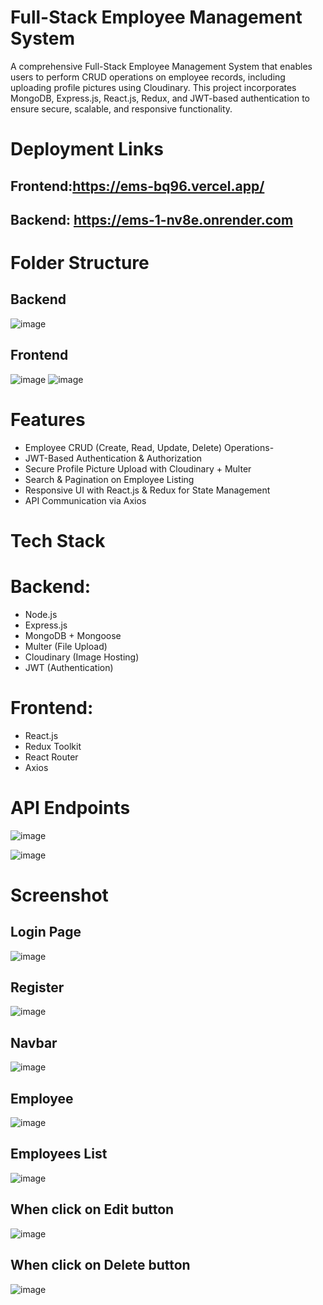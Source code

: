 # Full-Stack Employee Management System
A comprehensive Full-Stack Employee Management System that enables users to perform CRUD operations on employee records, including uploading profile pictures using Cloudinary. This project incorporates MongoDB, Express.js, React.js, Redux, and JWT-based authentication to ensure secure, scalable, and responsive functionality.

# Deployment Links
## Frontend:https://ems-bq96.vercel.app/
## Backend: https://ems-1-nv8e.onrender.com
# Folder Structure
## Backend
 ![image](https://github.com/user-attachments/assets/195dd4f4-177e-4982-8be8-5cb2e39c3493)
## Frontend
![image](https://github.com/user-attachments/assets/a954a7cc-74f5-4390-b5d8-def07de9a85a)
![image](https://github.com/user-attachments/assets/6b25eecf-e966-4971-907e-b295bc00d445)



  # Features
- Employee CRUD (Create, Read, Update, Delete) Operations-
- JWT-Based Authentication & Authorization
- Secure Profile Picture Upload with Cloudinary + Multer
- Search & Pagination on Employee Listing
- Responsive UI with React.js & Redux for State Management
- API Communication via Axios

# Tech Stack
# Backend:
- Node.js
- Express.js
- MongoDB + Mongoose
- Multer (File Upload)
- Cloudinary (Image Hosting)
- JWT (Authentication)

# Frontend:
- React.js
- Redux Toolkit
- React Router
- Axios
# API Endpoints

![image](https://github.com/user-attachments/assets/af6ab072-5145-46ba-aae6-98f6616dcd94)


![image](https://github.com/user-attachments/assets/445f04f4-e3d5-48cd-82d2-ac1a35e35587)


# Screenshot
## Login Page
![image](https://github.com/user-attachments/assets/780d8071-5b77-424d-85ce-c25e07f82f1c)

## Register 
![image](https://github.com/user-attachments/assets/a656c5af-7d7b-43ce-a87f-4f821fc452da)
## Navbar
![image](https://github.com/user-attachments/assets/014e91ec-cf42-4a7b-8749-8968c4d22dd0)

## Employee
![image](https://github.com/user-attachments/assets/e9212001-3b74-4487-b87e-ccfd53369b61)

## Employees List
![image](https://github.com/user-attachments/assets/a890db44-83d6-4a11-b537-f54c69952780)
## When click on Edit button
![image](https://github.com/user-attachments/assets/f172f2cd-2896-466e-b29b-a7f2b65c0ca7)

## When click on Delete button
![image](https://github.com/user-attachments/assets/1c2b971d-db01-4ded-85b2-6cc76bce9bdb)










